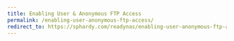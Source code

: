 ```yaml
---
title: Enabling User & Anonymous FTP Access
permalink: /enabling-user-anonymous-ftp-access/
redirect_to: https://sphardy.com/readynas/enabling-user-anonymous-ftp-access/
---
```

